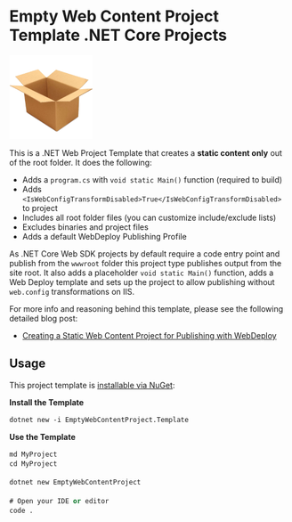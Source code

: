 # Empty Web Content Project Template .NET Core Projects
<img src="icon.png" width="150" />

This is a .NET Web Project Template that creates a **static content only** out of the root folder. It does the following:

* Adds a `program.cs` with `void static Main()` function (required to build)
* Adds `<IsWebConfigTransformDisabled>True</IsWebConfigTransformDisabled>` to project
* Includes all root folder files (you can customize include/exclude lists)
* Excludes binaries and project files
* Adds a default WebDeploy Publishing Profile

As .NET Core Web SDK projects by default require a code entry point and publish from the `wwwroot` folder this project type publishes output from the site root. It also adds a placeholder `void static Main()` function, adds a Web Deploy template and sets up the project to allow publishing without `web.config` transformations on IIS.

For more info and reasoning behind this template, please see the following detailed blog post:

* [Creating a Static Web Content Project for Publishing with WebDeploy](https://weblog.west-wind.com/posts/2022/Mar/03/Creating-a-Static-Web-Content-Project-for-Publishing-WebDeploy)

## Usage
This project template is [installable via NuGet](https://www.nuget.org/packages/EmptyWebContentProject.Template/):

**Install the Template**

```ps
dotnet new -i EmptyWebContentProject.Template
```

**Use the Template**

```ps
md MyProject
cd MyProject

dotnet new EmptyWebContentProject

# Open your IDE or editor
code . 
```